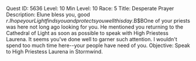 Quest ID: 5636
Level: 10
Min Level: 10
Race: 5
Title: Desperate Prayer
Description: Elune bless you, good $r. I hope your Light finds you and protects you well this day.$B$BOne of your priests was here not long ago looking for you. He mentioned you returning to the Cathedral of Light as soon as possible to speak with High Priestess Laurena. It seems you've done well to garner such attention. I wouldn't spend too much time here--your people have need of you.
Objective: Speak to High Priestess Laurena in Stormwind.
